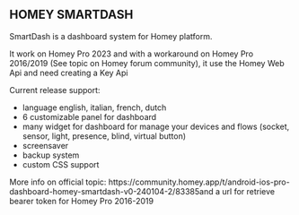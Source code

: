 ## HOMEY SMARTDASH
<p>SmartDash is a dashboard system for Homey platform.</p>
<p>It work on Homey Pro 2023 and with a workaround on Homey Pro 2016/2019 (See topic on Homey forum community), it use the Homey Web Api and need creating a Key Api</p>

<p>Current release support:</p>
  <ul>
<li>language english, italian, french, dutch</li>
<li>6 customizable panel for dashboard</li>
<li>many widget for dashboard for manage your devices and flows (socket, sensor, light, presence, blind, virtual button)</li>
<li>screensaver</li>
<li>backup system</li>
<li>custom CSS support</li>
  </ul>
<p>More info on official topic: https://community.homey.app/t/android-ios-pro-dashboard-homey-smartdash-v0-240104-2/83385and a url for retrieve bearer token for Homey Pro 2016-2019</p>

